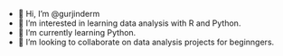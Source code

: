 - 👋 Hi, I’m @gurjinderm
- 👀 I’m interested in learning data analysis with R and Python.
- 🌱 I’m currently learning Python.
- 💞️ I’m looking to collaborate on data analysis projects for beginngers.

<!---
gurjinderm/gurjinderm is a ✨ special ✨ repository because its `README.md` (this file) appears on your GitHub profile.
You can click the Preview link to take a look at your changes.
--->
